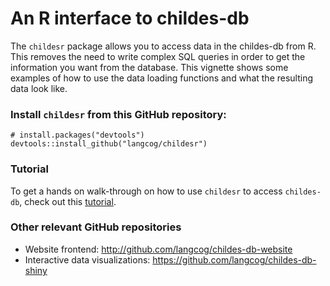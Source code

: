 # An R interface to childes-db

The `childesr` package allows you to access data in the childes-db from R. This removes the need to write complex SQL queries in order to get the information you want from the database. This vignette shows some examples of how to use the data loading functions and what the resulting data look like.

### Install `childesr` from this GitHub repository:

```
# install.packages("devtools")
devtools::install_github("langcog/childesr")
```

### Tutorial

To get a hands on walk-through on how to use `childesr` to access `childes-db`, check out this [tutorial](http://childes-db.stanford.edu/api.html). 

### Other relevant GitHub repositories

- Website frontend: http://github.com/langcog/childes-db-website 
- Interactive data visualizations: https://github.com/langcog/childes-db-shiny 
